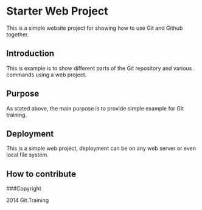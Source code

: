 # Starter Web Project

This is a simple website project for showing how to use Git and Github together.

## Introduction

This is example is to show different parts of the Git repository and various commands using a web project.

## Purpose

As stated above, the main purpose is to provide simple example for Git training.

## Deployment

This is a simple web project, deployment can be on any web server or even local file system.

## How to contribute

###Copyright

2014 Git.Training

